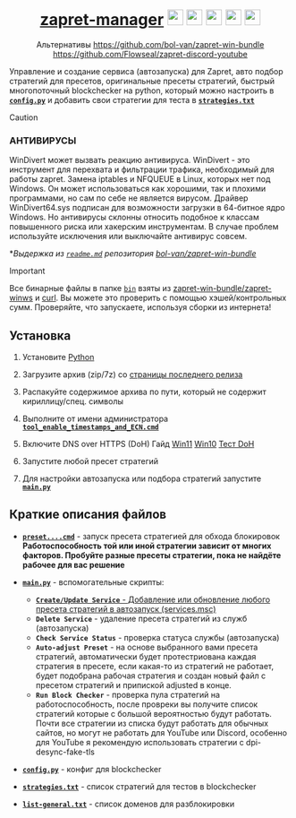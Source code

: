<div align="center">
  
#  <a href="https://github.com/SlenderSolo/zapret-manager">zapret-manager</a> <img src="https://cdn-icons-png.flaticon.com/128/5968/5968756.png" height=28 /> <img src="https://cdn-icons-png.flaticon.com/128/1384/1384060.png" height=28 /> <img src="https://cdn-icons-png.flaticon.com/512/5968/5968819.png" height=28 /> <img src="https://upload.wikimedia.org/wikipedia/commons/thumb/8/84/Spotify_icon.svg/1982px-Spotify_icon.svg.png" height=28 /> <img src="https://cdn-icons-png.flaticon.com/512/145/145809.png" height=28 />
Альтернативы https://github.com/bol-van/zapret-win-bundle https://github.com/Flowseal/zapret-discord-youtube 
</div>

Управление и создание сервиса (автозапуска) для Zapret, авто подбор стратегий для пресетов, оригинальные пресеты стратегий, быстрый многопоточный blockchecker на python, который можно настроить в [**`config.py`**](src/config.py) и добавить свои стратегии для теста в [**`strategies.txt`**](bin/strategies.txt)

> [!CAUTION]
>
> ### АНТИВИРУСЫ
> WinDivert может вызвать реакцию антивируса.
> WinDivert - это инструмент для перехвата и фильтрации трафика, необходимый для работы zapret.
> Замена iptables и NFQUEUE в Linux, которых нет под Windows.
> Он может использоваться как хорошими, так и плохими программами, но сам по себе не является вирусом.
> Драйвер WinDivert64.sys подписан для возможности загрузки в 64-битное ядро Windows.
> Но антивирусы склонны относить подобное к классам повышенного риска или хакерским инструментам.
> В случае проблем используйте исключения или выключайте антивирус совсем.
>
> **Выдержка из [`readme.md`](https://github.com/bol-van/zapret-win-bundle/blob/master/readme.md#%D0%B0%D0%BD%D1%82%D0%B8%D0%B2%D0%B8%D1%80%D1%83%D1%81%D1%8B) репозитория [bol-van/zapret-win-bundle](https://github.com/bol-van/zapret-win-bundle)*

> [!IMPORTANT]
> Все бинарные файлы в папке [`bin`](./bin) взяты из [zapret-win-bundle/zapret-winws](https://github.com/bol-van/zapret-win-bundle/tree/master/zapret-winws) и [curl](https://curl.se/download.html). Вы можете это проверить с помощью хэшей/контрольных сумм. Проверяйте, что запускаете, используя сборки из интернета!

## Установка

1. Установите [Python](https://python.org/downloads/)

2. Загрузите архив (zip/7z) со [страницы последнего релиза](https://github.com/SlenderSolo/zapret-manager/releases/latest)

3. Распакуйте содержимое архива по пути, который не содержит кириллицу/спец. символы
   
4. Выполните от имени администратора [**`tool_enable_timestamps_and_ECN.cmd`**](./tool_enable_timestamps_and_ECN.cmd)

5. Включите DNS over HTTPS (DoH) Гайд [Win11](https://www.youtube.com/watch?v=4LglZNfGzcM&t=9s) [Win10](https://internet-lab.ru/win10_doh) [Тест DoH](https://one.one.one.one/help/)

7. Запустите любой пресет стратегий

8. Для настройки автозапуска или подбора стратегий запустите [**`main.py`**](./main.py)

## Краткие описания файлов

- [**`preset....cmd`**](./preset_fakeds_m.cmd) - запуск пресета стратегией для обхода блокировок  
  **Работоспособность той или иной стратегии зависит от многих факторов. Пробуйте разные пресеты стратегии, пока не найдёте рабочее для вас решение**

- [**`main.py`**](./main.py) - вспомогательные скрипты:
  - <ins>**`Create/Update Service`** - Добавление или обновление любого пресета стратегий в автозапуск (services.msc)</ins>
  - **`Delete Service`** - удаление пресета стратегий из служб (автозапуска)
  - **`Check Service Status`** - проверка статуса службы (автозапуска)
  - **`Auto-adjust Preset`** - на основе выбранного вами пресета стратегий, автоматически будет протестриована каждая стратегия в пресете,
  если какая-то из стратегий не работает, будет подобрана рабочая стратегия и создан новый файл с пресетом стратегий и припиской adjusted в конце.
  - **`Run Block Checker`** - проверка пула стратегий на работоспособность, после провреки вы получите список стратегий
  которые с большой вероятностью будут работать. Почти все стратегии из списка будут работать для обычных сайтов,
  но могут не работать для YouTube или Discord, особенно для YouTube я рекомендую использовать стратегии с dpi-desync-fake-tls

- [**`config.py`**](src/config.py) - конфиг для blockchecker

- [**`strategies.txt`**](bin/strategies.txt) - список стратегий для тестов в blockchecker

- [**`list-general.txt`**](lists/list-general.txt) - список доменов для разблокировки
